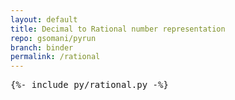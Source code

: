 ```yaml
---
layout: default
title: Decimal to Rational number representation
repo: gsomani/pyrun
branch: binder
permalink: /rational
---
```


<pre data-executable data-language="python">
{%- include py/rational.py -%}
</pre>
